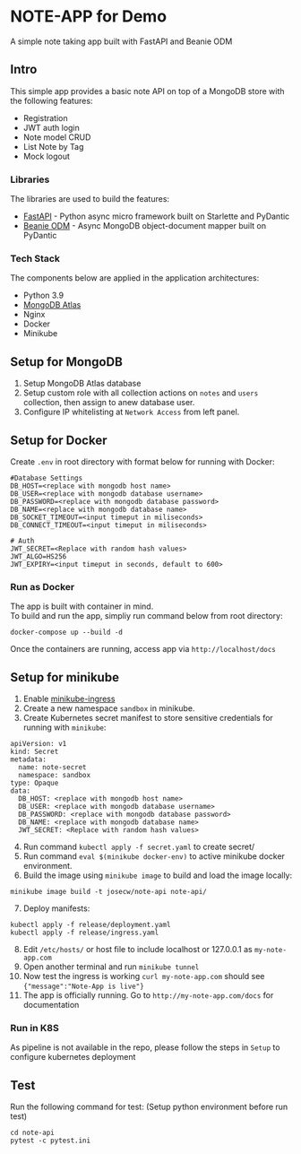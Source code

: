 # NOTE-APP for Demo
A simple note taking app built with FastAPI and Beanie ODM


## Intro

This simple app provides a basic note API on top of a MongoDB store with the following features:
* Registration
* JWT auth login
* Note model CRUD
* List Note by Tag
* Mock logout

### Libraries
The libraries are used to build the features:
- [FastAPI]() - Python async micro framework built on Starlette and PyDantic  
- [Beanie ODM]() - Async MongoDB object-document mapper built on PyDantic

### Tech Stack
The components below are applied in the application architectures:
- Python 3.9
- [MongoDB Atlas]()
- Nginx
- Docker
- Minikube

## Setup for MongoDB  
1. Setup MongoDB Atlas database
2. Setup custom role with all collection actions on `notes` and `users` collection, then assign to anew database user. 
3. Configure IP whitelisting at `Network Access` from left panel.

## Setup for Docker
Create `.env` in root directory with format below for running with Docker:
```
#Database Settings
DB_HOST=<replace with mongodb host name>
DB_USER=<replace with mongodb database username>
DB_PASSWORD=<replace with mongodb database password>
DB_NAME=<replace with mongodb database name>
DB_SOCKET_TIMEOUT=<input timeput in miliseconds>
DB_CONNECT_TIMEOUT=<input timeput in miliseconds>

# Auth
JWT_SECRET=<Replace with random hash values>
JWT_ALGO=HS256
JWT_EXPIRY=<input timeput in seconds, default to 600>

```

### Run as Docker
The app is built with container in mind.  
To build and run the app, simpliy run command below from root directory:
```
docker-compose up --build -d 
```
Once the containers are running, access app via `http://localhost/docs` 


## Setup for minikube
1. Enable [minikube-ingress]()
2. Create a new namespace `sandbox` in minikube.
3. Create Kubernetes secret manifest to store sensitive credentials for running with `minikube`:
```
apiVersion: v1
kind: Secret
metadata:
  name: note-secret
  namespace: sandbox
type: Opaque
data:
  DB_HOST: <replace with mongodb host name>
  DB_USER: <replace with mongodb database username>
  DB_PASSWORD: <replace with mongodb database password>
  DB_NAME: <replace with mongodb database name>
  JWT_SECRET: <Replace with random hash values>
```
4. Run command `kubectl apply -f secret.yaml` to create secret/
5. Run command `eval $(minikube docker-env)` to active minikube docker environment.
6. Build the image using `minikube image` to build and load the image locally:
```
minikube image build -t josecw/note-api note-api/
```
7. Deploy manifests:
```
kubectl apply -f release/deployment.yaml
kubectl apply -f release/ingress.yaml
```
8. Edit `/etc/hosts/` or host file to include localhost or 127.0.0.1 as `my-note-app.com` 
9. Open another terminal and run `minikube tunnel`
10. Now test the ingress is working `curl my-note-app.com` should see `{"message":"Note-App is live"}`
11. The app is officially running. Go to `http://my-note-app.com/docs` for documentation

### Run in K8S  
As pipeline is not available in the repo, please follow the steps in `Setup` to configure kubernetes deployment

## Test
Run the following command for test:
(Setup python environment before run test)
```
cd note-api
pytest -c pytest.ini
```

[FastAPI]: https://fastapi.tiangolo.com "FastAPI web framework"
[Beanie ODM]: https://roman-right.github.io/beanie/ "Beanie object-document mapper"
[MongoDB Atlas]: https://www.mongodb.com "MongoDB NoSQL homepage"
[minikube-ingress]: https://kubernetes.io/docs/tasks/access-application-cluster/ingress-minikube/ "Enable minikube ingress"